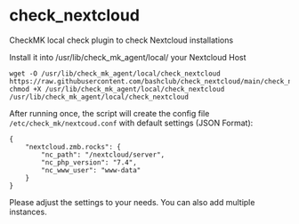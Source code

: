 # check_nextcloud
CheckMK local check plugin to check Nextcloud installations

Install it into /usr/lib/check_mk_agent/local/ your Nextcloud Host
```
wget -O /usr/lib/check_mk_agent/local/check_nextcloud https://raw.githubusercontent.com/bashclub/check_nextcloud/main/check_nextcloud
chmod +X /usr/lib/check_mk_agent/local/check_nextcloud
/usr/lib/check_mk_agent/local/check_nextcloud
```

After running once, the script will create the config file `/etc/check_mk/nextcoud.conf` with default settings (JSON Format):
```
{
    "nextcloud.zmb.rocks": {
        "nc_path": "/nextcloud/server",
        "nc_php_version": "7.4",
        "nc_www_user": "www-data"
    }
}
```
Please adjust the settings to your needs.
You can also add multiple instances.
